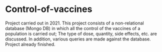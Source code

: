 # Control-of-vaccines
Project carried out in 2021. This project consists of a non-relational database (Mongo DB) in which all the control of the vaccines of a population is carried out; The type of dose, quantity, side effects, etc. are discussed. In addition, various queries are made against the database. Project already finished.
